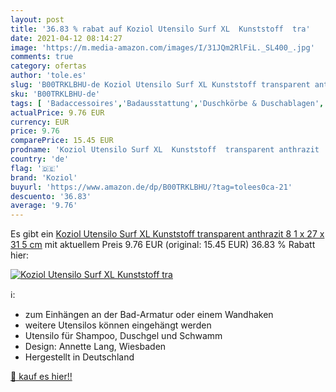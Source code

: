 ```yaml
---
layout: post
title: '36.83 % rabat auf Koziol Utensilo Surf XL  Kunststoff  tra'
date: 2021-04-12 08:14:27
image: 'https://m.media-amazon.com/images/I/31JQm2RlFiL._SL400_.jpg'
comments: true
category: ofertas
author: 'tole.es'
slug: 'B00TRKLBHU-de Koziol Utensilo Surf XL Kunststoff transparent anthrazit 8...'
sku: 'B00TRKLBHU-de'
tags: [ 'Badaccessoires','Badausstattung','Duschkörbe & Duschablagen','Duschzubehör','Küche, Haushalt & Wohnen','koziol', ]
actualPrice: 9.76 EUR
currency: EUR
price: 9.76
comparePrice: 15.45 EUR
prodname: 'Koziol Utensilo Surf XL  Kunststoff  transparent anthrazit  8 1 x 27 x 31 5 cm'
country: 'de'
flag: '🇩🇪'
brand: 'Koziol'
buyurl: 'https://www.amazon.de/dp/B00TRKLBHU/?tag=tolees0ca-21'
descuento: '36.83'
average: '9.76'
---
```


Es gibt ein [Koziol Utensilo Surf XL  Kunststoff  transparent anthrazit  8 1 x 27 x 31 5 cm](https://www.amazon.de/dp/B00TRKLBHU/?tag=tolees0ca-21) mit aktuellem Preis 9.76 EUR (original: 15.45 EUR) 36.83 % Rabatt hier:

[![Koziol Utensilo Surf XL  Kunststoff  tra](https://m.media-amazon.com/images/I/31JQm2RlFiL._SL400_.jpg)](https://www.amazon.de/dp/B00TRKLBHU/?tag=tolees0ca-21)

ℹ️:

- zum Einhängen an der Bad-Armatur oder einem Wandhaken
- weitere Utensilos können eingehängt werden
- Utensilo für Shampoo, Duschgel und Schwamm
- Design: Annette Lang, Wiesbaden
- Hergestellt in Deutschland

[🛒 kauf es hier!!](https://www.amazon.de/dp/B00TRKLBHU/?tag=tolees0ca-21)
